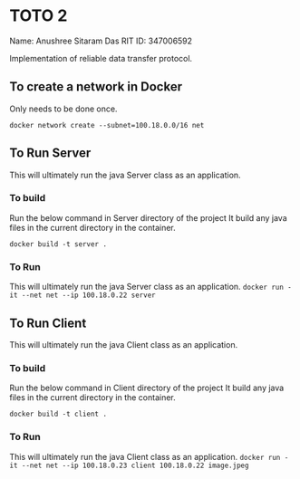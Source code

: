# TOTO 2
Name: Anushree Sitaram Das
RIT ID: 347006592

Implementation of reliable data transfer protocol.

## To create a network in Docker
Only needs to be done once.

`docker network create --subnet=100.18.0.0/16 net`


## To Run Server
This will ultimately run the java Server class as an application.
### To build
Run the below command in Server directory of the project
It build any java files in the current directory in the container.

`docker build -t server . `

### To Run 
This will ultimately run the java Server class as an application.
`docker run -it --net net --ip 100.18.0.22 server`

## To Run Client
This will ultimately run the java Client class as an application.
### To build
Run the below command in Client directory of the project
It build any java files in the current directory in the container.

`docker build -t client .`

### To Run 
This will ultimately run the java Client class as an application.
`docker run -it --net net --ip 100.18.0.23 client 100.18.0.22 image.jpeg`

